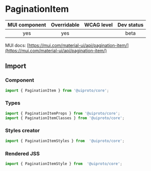 # PaginationItem

MUI component | Overridable | WCAG level | Dev status
:-----------: | :---------: | :--------: | :------------:
yes | yes | | beta

MUI docs: [https://mui.com/material-ui/api/pagination-item/](https://mui.com/material-ui/api/pagination-item/)

## Import

### Component
```javascript
import { PaginationItem } from '@uiproto/core';
```
### Types
```javascript
import { PaginationItemProps } from '@uiproto/core';
import { PaginationItemClasses } from '@uiproto/core';
```

### Styles creator
```javascript
import { PaginationItemStyles } from  '@uiproto/core';
```

### Rendered JSS
```javascript
import { PaginationItemStyle } from  '@uiproto/core';
```
